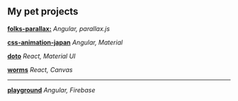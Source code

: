 ## My pet projects

[**folks-parallax:**](https://ilnazv.github.io/folks-parallax/) _Angular, parallax.js_

[**css-animation-japan**](https://ilnazv.github.io/css-animation-japan/) _Angular, Material_

[**doto**](https://ilnazv.github.io/doto/) _React, Material UI_

[**worms**](https://ilnazv.github.io/worm/) _React, Canvas_

----------------

[**playground**](https://ilnazv.github.io/ng-sandbox/) _Angular, Firebase_
